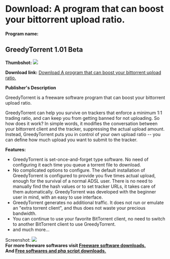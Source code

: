 # Download: A program that can boost your bittorrent upload ratio.

**Program name:**

## GreedyTorrent 1.01 Beta

  
**Thumbshot:** ![](http://www.freewarefiles.com/screenshot/greedytorrent_md.jpg)   
  
**Download link:** [Download A program that can boost your bittorrent upload ratio.](http://freesoftwares.boysofts.com/GreedyTorrent-Beta_program_27786.html)  
  


**Publisher's Description**  
  


GreedyTorrent is a freeware software program that can boost your bittorrent upload ratio. 

GreedyTorrent can help you survive on trackers that enforce a minimum 1:1 trading ratio, and can keep you from getting banned for not uploading. So how does it work? In simple words, it modifies the conversation between your bittorrent client and the tracker, suppressing the actual upload amount. Instead, GreedyTorrent puts you in control of your own upload ratio -- you can define how much upload you want to submit to the tracker.

**Features:**

  * GreedyTorrent is set-once-and-forget type software. No need of configuring it each time you queue a torrent file to download. 
  * No complicated options to configure. The default installation of GreedyTorrent is configured to provide you five times actual upload, enough for the survival of a normal ADSL user. There is no need to manually find the hash values or to set tracker URLs, it takes care of them automatically. GreedyTorrent was developed with the beginner user in mind, with an easy to use interface. 
  * GreedyTorrent generates no additional traffic. It does not run or emulate an "extra torrent client", and thus does not waste your precious bandwidth. 
  * You can continue to use your favorite BitTorrent client, no need to switch to another BitTorrent client to use GreedyTorrent. 
  * and much more... 

  
  
Screenshot: ![](http://www.freewarefiles.com/screenshot/greedytorrent.jpg)   
**For more freeware softwares visit [Freeware software downloads.](http://freesoftwares.boysofts.com/)**   
**And [Free softwares and php script downloads.](http://www.boysofts.com/)**
